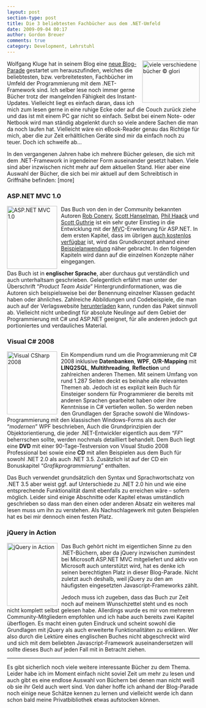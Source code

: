 ```yaml
---
layout: post
section-type: post
title: Die 3 beliebtesten Fachbücher aus dem .NET-Umfeld
date: 2009-09-04 00:17
author: Gordon Breuer
comments: true
category: Development, Lehrstuhl
---
```

<p><img style="margin: 0px 0px 0px 10px; display: inline; border: 0px;" title="viele verschiedene b&uuml;cher &copy; glori" src="http://anheledirwp.blob.core.windows.net/wordpress/2009/09/vieleverschiedenebcherglori.jpg" border="0" alt="viele verschiedene b&uuml;cher &copy; glori" width="150" height="110" align="right" /> Wolfgang Kluge hat in seinem Blog eine <a href="http://gehirnwindung.de/post/2009/09/01/Blog-Parade-Die-3-beliebtesten-Fachbucher-aus-dem-NET-Umfeld.aspx" target="_blank">neue Blog-Parade</a> gestartet um herauszufinden, welches die beliebtesten, bzw. verbreitetesten, Fachb&uuml;cher im Umfeld der Programmierung mit dem .NET-Framework sind. Ich selber lese noch immer gerne B&uuml;cher trotz der mangelnden F&auml;higkeit des Instant-Updates. Vielleicht liegt es einfach daran, dass ich mich zum lesen gerne in eine ruhige Ecke oder auf die Couch zur&uuml;ck ziehe und das ist mit einem PC gar nicht so einfach. Selbst bei einem Note- oder Netbook wird man st&auml;ndig abgelenkt durch so viele andere Sachen die man da noch laufen hat. Vielleicht w&auml;re ein eBook-Reader genau das Richtige f&uuml;r mich, aber die zur Zeit erh&auml;ltlichen Ger&auml;te sind mir da einfach noch zu teuer. Doch ich schweife ab&hellip;</p>
<p>In den vergangenen Jahren habe ich mehrere B&uuml;cher gelesen, die sich mit dem .NET-Framework in irgendeiner Form auseinander gesetzt haben. Viele sind aber inzwischen nicht mehr auf dem aktuellen Stand. Hier aber eine Auswahl der B&uuml;cher, die sich bei mir aktuell auf dem Schreibtisch in Griffn&auml;he befinden: [more]</p>
<h3>ASP.NET MVC 1.0</h3>
<p><a href="http://www.amazon.de/gp/product/0470384611?ie=UTF8&amp;amp;tag=anheledirdotnet-21&amp;amp;linkCode=as2&amp;amp;camp=1638&amp;amp;creative=19454&amp;amp;creativeASIN=0470384611" target="_blank"><img style="margin: 0px 10px 0px 0px; display: inline; border-width: 0px;" title="ASP.NET MVC 1.0" src="http://anheledirwp.blob.core.windows.net/wordpress/2009/09/ASP.NETMVC1.0.jpg" border="0" alt="ASP.NET MVC 1.0" width="131" height="164" align="left" /></a>Das Buch von den in der Community bekannten Autoren <a href="http://blog.wekeroad.com/" target="_blank">Rob Conery</a>, <a href="http://www.hanselman.com/blog/" target="_blank">Scott Hanselman</a>, <a href="http://haacked.com/" target="_blank">Phil Haack</a> und <a href="http://weblogs.asp.net/scottgu/" target="_blank">Scott Guthrie</a> ist ein sehr guter Einstieg in die Entwicklung mit der <acronym title="Model-View-Controler">MVC</acronym>-Erweiterung f&uuml;r ASP.NET. In dem ersten Kapitel, dass im &uuml;brigen <a href="http://aspnetmvcbook.s3.amazonaws.com/aspnetmvc-nerdinner_v1.pdf" target="_blank">auch kostenlos verf&uuml;gbar</a> ist, wird das Grundkonzept anhand einer <a href="http://www.nerddinner.com/" target="_blank">Beispielanwendung</a> n&auml;her gebracht. In den folgenden Kapiteln wird dann auf die einzelnen Konzepte n&auml;her eingegangen.</p>
<p>Das Buch ist in <strong>englischer Sprache</strong>, aber durchaus gut verst&auml;ndlich und auch unterhaltsam geschrieben. Gelegentlich erf&auml;hrt man unter der &Uuml;berschrift &ldquo;<em>Product Team Aside</em>&rdquo; Hintergrundinformationen, was die Autoren sich beispielsweise bei der Benennung einzelner Klassen gedacht haben oder &auml;hnliches. Zahlreiche Abbildungen und Codebeispiele, die man auch auf der Verlagswebsite <a href="http://www.wrox.com/WileyCDA/WroxTitle/Professional-ASP-NET-MVC-1-0.productCd-0470384611,descCd-DOWNLOAD.html" target="_blank">herunterladen</a> kann, runden das Paket sinnvoll ab. Vielleicht nicht unbedingt f&uuml;r absolute Neulinge auf dem Gebiet der Programmierung mit C# und ASP.NET geeignet, f&uuml;r alle anderen jedoch gut portioniertes und verdauliches Material.</p>
<h3>Visual C# 2008</h3>
<p><a href="http://www.amazon.de/gp/product/3827326419?ie=UTF8&amp;tag=anheledirdotnet-21&amp;linkCode=as2&amp;camp=1638&amp;creative=19454&amp;creativeASIN=3827326419" target="_blank"><img style="margin: 0px 10px 0px 0px; display: inline; border-width: 0px;" title="Visual CSharp 2008" src="http://anheledirwp.blob.core.windows.net/wordpress/2009/09/VisualCSharp2008.jpg" border="0" alt="Visual CSharp 2008" width="131" height="164" align="left" /></a>Ein Kompendium rund um die Programmierung mit C# 2008 inklusive <strong>Datenbanken</strong>, <strong>WPF</strong>, <strong>O/R-Mapping</strong> mit <strong>LINQ2SQL</strong>, <strong>Multithreading</strong>, <strong>Reflection</strong> und zahlreichen anderen Themen. Mit seinem Umfang von rund 1.287 Seiten deckt es beinahe alle relevanten Themen ab. Jedoch ist es explizit kein Buch f&uuml;r Einsteiger sondern f&uuml;r Programmierer die bereits mit anderen Sprachen gearbeitet haben oder ihre Kenntnisse in C# vertiefen wollen. So werden neben den Grundlagen der Sprache sowohl die Windows-Programmierung mit den klassischen Windows-Forms als auch der &ldquo;<em>modernen</em>&rdquo; WPF beschrieben, Auch die Grundprinzipien der Objektorientierung, die jeder .NET-Entwickler eigentlich aus dem &ldquo;<em>FF</em>&rdquo; beherrschen sollte, werden nochmals detailliert behandelt. Dem Buch liegt eine <strong>DVD</strong> mit einer 90-Tage-Testversion von Visual Studio 2008 Professional bei sowie eine <strong>CD</strong> mit allen Beispielen aus dem Buch f&uuml;r sowohl .NET 2.0 als auch .NET 3.5. Zus&auml;tzlich ist auf der CD ein Bonuskapitel &ldquo;<em>Grafikprogrammierung</em>&rdquo; enthalten.</p>
<p>Das Buch verwendet grunds&auml;tzlich den Syntax und Sprachwortschatz von .NET 3.5 aber weist ggf. auf Unterschiede zu .NET 2.0 hin und wie eine entsprechende Funktionalit&auml;t damit ebenfalls zu erreichen w&auml;re &ndash; sofern m&ouml;glich. Leider sind einige Abschnitte oder Kapitel etwas umst&auml;ndlich geschrieben so dass man den einen oder anderen Absatz ein weiteres mal lesen muss um ihn zu verstehen. Als Nachschlagewerk mit guten Beispielen hat es bei mir dennoch einen festen Platz.</p>
<h3>jQuery in Action</h3>
<p><img style="margin: 0px 10px 0px 0px; display: inline; border-width: 0px;" title="jQuery in Action" src="http://anheledirwp.blob.core.windows.net/wordpress/2009/09/jQueryinAction.jpg" border="0" alt="jQuery in Action" width="132" height="164" align="left" />Das Buch geh&ouml;rt nicht im eigentlichen Sinne zu den .NET-B&uuml;chern, aber da jQuery inzwischen zumindest bei Microsoft ASP.NET MVC mitgeliefert und aktiv von Microsoft auch unterst&uuml;tzt wird, hat es denke ich seinen berechtigten Platz in dieser Blog-Parade. Nicht zuletzt auch deshalb, weil jQuery zu den am h&auml;ufigsten eingesetzten Javascript-Frameworks z&auml;hlt.</p>
<p>Jedoch muss ich zugeben, dass das Buch zur Zeit noch auf meinem Wunschzettel steht und es noch nicht komplett selbst gelesen habe. Allerdings wurde es mir von mehreren Community-Mitgliedern empfohlen und ich habe auch bereits zwei Kapitel &uuml;berflogen. Es macht einen guten Eindruck und scheint sowohl die Grundlagen mit jQuery als auch erweiterte Funktionalit&auml;ten zu erkl&auml;ren. Wer also durch die Lekt&uuml;re eines englischen Buches nicht abgeschreckt wird und sich mit dem beliebten Javascript-Framework auseinandersetzen will sollte dieses Buch auf jeden Fall mit in Betracht ziehen.</p>
<hr />
<p>Es gibt sicherlich noch viele weitere interessante B&uuml;cher zu dem Thema. Leider habe ich im Moment einfach nicht soviel Zeit um mehr zu lesen und auch gibt es eine endlose Auswahl von B&uuml;chern bei denen man nicht wei&szlig; ob sie ihr Geld auch wert sind. Von daher hoffe ich anhand der Blog-Parade noch einige neue Sch&auml;tze kennen zu lernen und vielleicht werde ich dann schon bald meine Privatbibliothek etwas aufstocken k&ouml;nnen.</p>